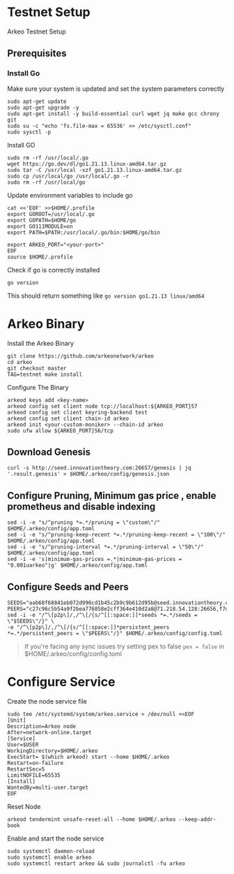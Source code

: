 # Testnet Setup

 Arkeo Testnet Setup

## Prerequisites 

### Install Go 

Make sure your system is updated and set the system parameters correctly

```shell
sudo apt-get update
sudo apt-get upgrade -y
sudo apt-get install -y build-essential curl wget jq make gcc chrony git
sudo su -c "echo 'fs.file-max = 65536' >> /etc/sysctl.conf"
sudo sysctl -p
```
Install GO 

```shell
sudo rm -rf /usr/local/.go
wget https://go.dev/dl/go1.21.13.linux-amd64.tar.gz
sudo tar -C /usr/local -xzf go1.21.13.linux-amd64.tar.gz
sudo cp /usr/local/go /usr/local/.go -r 
sudo rm -rf /usr/local/go
```
Update environment variables to include go

```shell
cat <<'EOF' >>$HOME/.profile
export GOROOT=/usr/local/.go
export GOPATH=$HOME/go
export GO111MODULE=on
export PATH=$PATH:/usr/local/.go/bin:$HOME/go/bin

export ARKEO_PORT="<your-port>"
EOF
source $HOME/.profile
```

Check if go is correctly installed
```shell
go version 
```

This should return something like `go version go1.21.13 linux/amd64`

# Arkeo Binary 

Install the Arkeo Binary 
```shell
git clone https://github.com/arkeonetwork/arkeo
cd arkeo
git checkout master
TAG=testnet make install 
```
Configure The Binary 

```shell
arkeod keys add <key-name>
arkeod config set client node tcp://localhost:${ARKEO_PORT}57
arkeod config set client keyring-backend test
arkeod config set client chain-id arkeo
arkeod init <your-custom-moniker> --chain-id arkeo
sudo ufw allow ${ARKEO_PORT}56/tcp
```

## Download Genesis 
```shell
curl -s http://seed.innovationtheory.com:26657/genesis | jq '.result.genesis' > $HOME/.arkeo/config/genesis.json
```
## Configure Pruning, Minimum gas price , enable prometheus and disable indexing 

```shell
sed -i -e "s/^pruning *=.*/pruning = \"custom\"/" $HOME/.arkeo/config/app.toml
sed -i -e "s/^pruning-keep-recent *=.*/pruning-keep-recent = \"100\"/" $HOME/.arkeo/config/app.toml
sed -i -e "s/^pruning-interval *=.*/pruning-interval = \"50\"/" $HOME/.arkeo/config/app.toml
sed -i -e 's|minimum-gas-prices =.*|minimum-gas-prices = "0.001uarkeo"|g' $HOME/.arkeo/config/app.toml
```

## Configure Seeds and Peers

```shell
SEEDS="aab68f68841eb072d996cd1b45c2b9c9b612d95b@seed.innovationtheory.com:26656,85341b428cf5993fcc04a324d95d14590ae5172c@seed2.SEEDS="aab68f68841eb072d996cd1b45c2b9c9b612d95b@seed.innovationtheory.com:26656,85341b428cf5993fcc04a324d95d14590ae5172c@seed2.innovationtheory.com:26656"
PEERS="c27c96c5b54a9f2bea776858e2cff364e410d2a8@71.218.54.128:26656,f7da702c17e45e463adf21e57b1d0d936cbc97a3@peer2.innovationtheory.com:26656,46e6d4751bbc67d3e72e13dacdfb0770227fbfc3@65.108.79.241:46656,fc5464b2ce731c5787be0fd316b6c4b6611886ea@37.252.184.241:26656,57f693ba3fed4dd82d02d4cbcc73712c6da4bd34@65.109.113.228:60756,38ab548031dea2b46889c253b762e51306d29cbb@65.109.92.148:61656"
sed -i -e "/^\[p2p\]/,/^\[/{s/^[[:space:]]*seeds *=.*/seeds = \"$SEEDS\"/}" \
-e "/^\[p2p\]/,/^\[/{s/^[[:space:]]*persistent_peers *=.*/persistent_peers = \"$PEERS\"/}" $HOME/.arkeo/config/config.toml
```

> If you're facing any sync issues try setting pex to false `pex = false` in $HOME/.arkeo/config/config.toml

# Configure Service

Create the node service file

```shell
sudo tee /etc/systemd/system/arkeo.service > /dev/null <<EOF
[Unit]
Description=Arkeo node
After=network-online.target
[Service]
User=$USER
WorkingDirectory=$HOME/.arkeo
ExecStart= $(which arkeod) start --home $HOME/.arkeo
Restart=on-failure
RestartSec=5
LimitNOFILE=65535
[Install]
WantedBy=multi-user.target
EOF
```

Reset Node
```shell
arkeod tendermint unsafe-reset-all --home $HOME/.arkeo --keep-addr-book
```

Enable and start the node service

```shell
sudo systemctl daemon-reload
sudo systemctl enable arkeo
sudo systemctl restart arkeo && sudo journalctl -fu arkeo
```